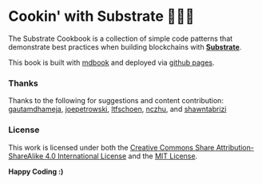 # Cookin' with Substrate 🍴😋🍴
The Substrate Cookbook is a collection of simple code patterns that demonstrate best practices when building blockchains with **[Substrate](https://github.com/paritytech/substrate)**.

This book is built with [mdbook](https://rust-lang-nursery.github.io/mdBook/continuous-integration.html) and deployed via [github pages](https://pages.github.com/).
<!-- The repo is [open source](https://github.com/4meta5/SubstrateCookbook) and [open for contributions](https://github.com/4meta5/SubstrateCookbook/CONTRIBUTING.md). -->

### Thanks
Thanks to the following for suggestions and content contribution: [gautamdhameja](https://github.com/gautamdhameja), [joepetrowski](https://github.com/joepetrowski), [ltfschoen](https://github.com/ltfschoen), [nczhu](https://github.com/nczhu), and [shawntabrizi](https://github.com/shawntabrizi)

### License
This work is licensed under both the [Creative Commons Share Attribution-ShareAlike 4.0 International License](https://creativecommons.org/licenses/by-sa/4.0/) and the [MIT License](https://opensource.org/licenses/MIT).

**Happy Coding :)**